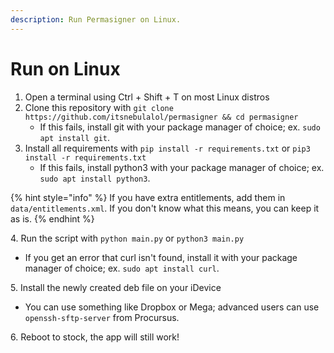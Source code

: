 ```yaml
---
description: Run Permasigner on Linux.
---
```


# Run on Linux

1. Open a terminal using Ctrl + Shift + T on most Linux distros
2. Clone this repository with `git clone https://github.com/itsnebulalol/permasigner && cd permasigner`
   * If this fails, install git with your package manager of choice; ex. `sudo apt install git`.
3. Install all requirements with `pip install -r requirements.txt` or `pip3 install -r requirements.txt`
   * If this fails, install python3 with your package manager of choice; ex. `sudo apt install python3`.

{% hint style="info" %}
If you have extra entitlements, add them in `data/entitlements.xml`. If you don't know what this means, you can keep it as is.
{% endhint %}

4\. Run the script with `python main.py` or `python3 main.py`

* If you get an error that curl isn't found, install it with your package manager of choice; ex. `sudo apt install curl`.

5\. Install the newly created deb file on your iDevice

* You can use something like Dropbox or Mega; advanced users can use `openssh-sftp-server` from Procursus.

6\. Reboot to stock, the app will still work!
